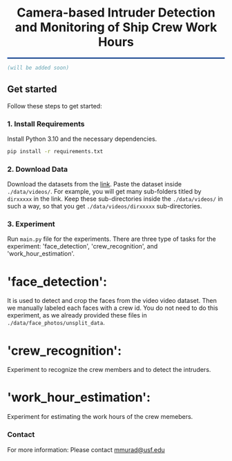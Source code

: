<h1 align="center">Camera-based Intruder Detection and Monitoring of Ship Crew Work Hours</h1>
<hr style="border: 1px solid  #256ae2 ;">


```bibtex
(will be added soon)
```

## Get started
Follow these steps to get started:
### 1. Install Requirements
Install Python 3.10 and the necessary dependencies.

```bash
pip install -r requirements.txt
```
### 2. Download Data
Download the datasets from the [link](https://usf.box.com/s/u2dj73hrjfgztmdxr5b52o9ucok93dtq).
Paste the dataset inside ```./data/videos/```. For example, you will get many sub-folders titled by ```dirxxxxx``` in the link. Keep these sub-directories inside the ```./data/videos/``` in such a way, so that
you get ```./data/videos/dirxxxxx``` sub-directories.
 
    
### 3. Experiment
Run ```main.py``` file for the experiments. There are three type of tasks for the experiment: 'face_detection', 'crew_recognition', and 'work_hour_estimation'.

# 'face_detection':
It is used to detect and crop the faces from the video video dataset. Then we manually labeled each faces with a crew id. You do not need to do this experiment, as we already provided these files in ```./data/face_photos/unsplit_data```.
# 'crew_recognition':
Experiment to recognize the crew members and to detect the intruders.
# 'work_hour_estimation':
Experiment for estimating the work hours of the crew memebers.

### Contact
For more information: Please contact mmurad@usf.edu
